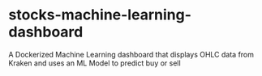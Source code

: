 # stocks-machine-learning-dashboard
A Dockerized Machine Learning dashboard that displays OHLC data from Kraken and uses an ML Model to predict buy or sell
